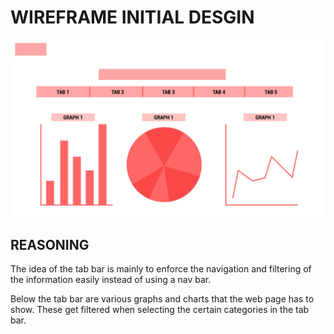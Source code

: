 # WIREFRAME INITIAL DESGIN

![wireframe](wireframe.jpg)

## REASONING

The idea of the tab bar is mainly to enforce the navigation and filtering of the information easily instead of using a nav bar. 

Below the tab bar are various graphs and charts that the web page has to show. These get filtered when selecting the certain categories in the tab bar.


